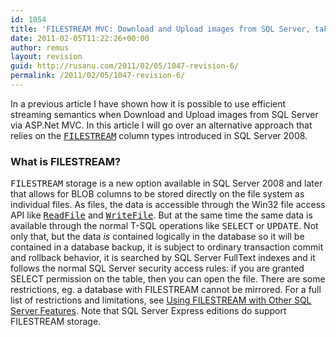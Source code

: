 ```yaml
---
id: 1054
title: 'FILESTREAM MVC: Download and Upload images from SQL Server, take 2'
date: 2011-02-05T11:22:26+00:00
author: remus
layout: revision
guid: http://rusanu.com/2011/02/05/1047-revision-6/
permalink: /2011/02/05/1047-revision-6/
---
```

In a previous article I have shown how it is possible to use efficient streaming semantics when <a hre="http://rusanu.com/2010/12/28/download-and-upload-images-from-sql-server-with-asp-net-mvc/">Download and Upload images from SQL Server via ASP.Net MVC</a>. In this article I will go over an alternative approach that relies on the <a href="http://technet.microsoft.com/en-us/library/bb933993.aspx" target="_blank"><tt>FILESTREAM</tt></a> column types introduced in SQL Server 2008.

### What is FILESTREAM?

<tt>FILESTREAM</tt> storage is a new option available in SQL Server 2008 and later that allows for BLOB columns to be stored directly on the file system as individual files. As files, the data is accessible through the Win32 file access API like <a href="http://msdn.microsoft.com/en-us/library/aa365467%28v=vs.85%29.aspx" target="_blank"><tt>ReadFile</tt></a> and <a href="http://msdn.microsoft.com/en-us/library/aa365747%28v=vs.85%29.aspx" target="_blank"><tt>WriteFile</tt></a>. But at the same time the same data is available through the normal T-SQL operations like <tt>SELECT</tt> or <tt>UPDATE</tt>. Not only that, but the data _is_ contained logically in the database so it will be contained in a database backup, it is subject to ordinary transaction commit and rollback behavior, it is searched by SQL Server FullText indexes and it follows the normal SQL Server security access rules: if you are granted SELECT permission on the table, then you can open the file. There are some restrictions, eg. a database with FILESTREAM cannot be mirrored. For a full list of restrictions and limitations, see <a href="http://technet.microsoft.com/en-us/library/bb895334.aspx" target="_blank">Using FILESTREAM with Other SQL Server Features</a>. Note that SQL Server Express editions do support FILESTREAM storage.